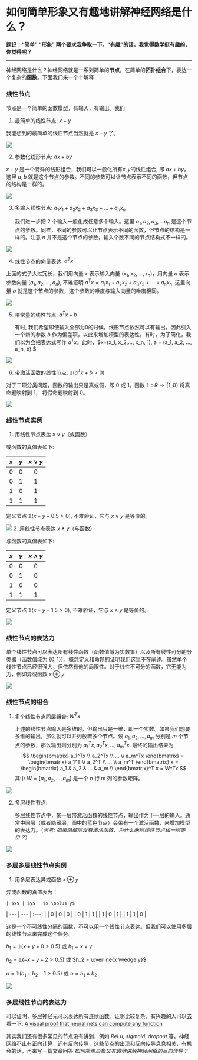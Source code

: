 # 如何简单形象又有趣地讲解神经网络是什么？

**题记：“简单” “形象” 两个要求我争取一下。“有趣”的话，我觉得数学挺有趣的，你觉得呢？**

---
神经网络是什么？神经网络就是一系列简单的**节点**，在简单的**拓扑组合**下，表达一个复杂的**函数**。下面我们来一个个解释

### 线性节点
节点是一个简单的函数模型，有输入，有输出。我们

1. 最简单的线性节点: $x + y$

 我能想到的最简单的线性节点当然就是 $x+y$ 了。
 
 ![](p1.png)
 
2. 参数化线形节点: $ax + by$

 $x + y$ 是一个特殊的线形组合，我们可以一般化所有$x,y$的线性组合, 即 $ax+by$。这里 $a, b$ 就是这个节点的参数。不同的参数可以让节点表示不同的函数，但节点的结构是一样的。
 
 ![](p2.png)
  
3. 多输入线性节点: $a_1x_1 + a_2x_2 + a_3x_3 + ... + a_nx_n$

	我们进一步把 2 个输入一般化成任意多个输入。这里 $a_1, a_2, a_3, ... a_n$ 是这个节点的参数。同样，不同的参数可以让节点表示不同的函数，但节点的结构是一样的。注意 $n$ 并不是这个节点的参数，输入个数不同的节点结构式不一样的。
	
 ![](p3.png)
	
4. 线性节点的向量表达: $a^Tx$

 上面的式子太过冗长，我们用向量 $x$ 表示输入向量 $(x_1, x_2, ..., x_n)$，用向量 $a$ 表示参数向量 $(a_1, a_2, ..., a_n)$, 不难证明 $a^Tx = a_1x_1 + a_2x_2 + a_3x_3 + ... + a_nx_n$. 这里向量 $a$ 就是这个节点的参数，这个参数的唯度与输入向量的唯度相同。
 
 ![](p4.png)

5. 带常量的线性节点: $a^Tx + b$
	
	有时, 我们希望即使输入全部为0的时候，线形节点依然可以有输出，因此引入一个新的参数 $b$ 作为偏差项，以此来增加模型的表达性。有时，为了简化，我们以为会把表达式写作 $a^Tx$。此时，$x=(x_1, x_2,..., x_n, 1), a = (a_1, a_2, ..., a_n, b) $ 
	
 ![](p5.png)
	
6. 带激活函数的线性节点: $\mathbb{1}(a^Tx + b > 0)$

 对于二项分类问题，函数的输出只是真或假，即 0 或 1。函数 $\mathbb{1}: R\rightarrow\{1, 0\}$ 将真命题映射到 1， 将假命题映射到 0。
 
 ![](p6.png)
  
### 线性节点实例
1. 用线性节点表达 $x \vee y$（或函数）
 
 或函数的真值表如下:

 | $x$ | $y$ | $x \vee y$ | 
| --- | --- | :---: |
| 0 | 0 | 0 |
| 0 | 1 | 1 |
| 1 | 0 | 1 |
| 1 | 1 | 1 |

 定义节点 $\mathbb{1}(x+y - 0.5>0)$,  不难验证，它与 $x \vee y$ 是等价的。

 ![](p7.png)
2. 用线性节点表达 $x \wedge y$（与函数） 
 
 与函数的真值表如下:

 | $x$ | $y$ | $x \wedge y$ 
| --- | --- | :---: |
| 0 | 0 | 0 |
| 0 | 1 | 0 |
| 1 | 0 | 0 |
| 1 | 1 | 1 |

 定义节点 $\mathbb{1}(x+y-1.5>0)$, 不难验证，它与 $x \wedge y$ 是等价的。

 ![](p8.png)

### 线性节点的表达力
单个线性节点可以表达所有线性函数（函数值域为实数集）以及所有线性可分的分类器（函数值域为 $\{0,1\}$）。概念定义和命题的证明我们这里不在阐述。虽然单个线性节点已经很强大，但依然有他的局限性。对于线性不可分的函数，它无能为力，例如异或函数 $x \oplus y$

 ![](p9.png)

### 线性节点的组合
1. 多个线性节点同层组合: $W^Tx$

	上述的线性节点输入是多维的，但输出只是一维，即一个实数。如果我们想要多维的输出，那么就可以并列放置多个节点。设 $a_1, a_2, ... , a_m$ 分别是 $m$ 个节点的参数，那么输出则分别为 $a_1^Tx, a_2^Tx, ... , a_m^Tx$. 最终的输出结果为
	$$
	\begin{bmatrix}
    a_1^Tx \\
    a_2^Tx \\
    ... \\
    a_m^Tx 
 \end{bmatrix} = 
 \begin{bmatrix}
    a_1^T \\
    a_2^T \\
    ... \\
    a_m^T 
 \end{bmatrix} x = 
 \begin{bmatrix}
    a_1 & a_2 & ... & a_m \\
 \end{bmatrix}^T x = W^Tx
	$$
	其中 $W = [a_1, a_2, ... , a_m]$ 是一个 n 行 m 列的参数矩阵。
 
 ![](p10.png)
	
 
2. 多层线性节点:
 
	多层线性节点中，某一层带激活函数的线性节点，输出作为下一层的输入。通常中间层（或者隐藏层，图中的蓝色节点）会带有一个激活函数，来增加模型的表达力。（*思考: 如果隐藏层没有激活函数，为什么两层线性节点和一层等价？*）
	
 ![](p15.png)

	
### 多层多层线性节点实例

1. 用多层表达异或函数 $x \oplus y$

 异或函数的真值表为：

	| $x$ | $y$ | $x \oplus y$ 
| --- | --- | :---: |
| 0 | 0 | 0 |
| 0 | 1 | 1 |
| 1 | 0 | 1 |
| 1 | 1 | 0 |
 
 这是一个不可线性分隔的函数，不可以用一个线性节点表达。但我们可以使用多层的线性节点来完成这个任务。
 
 $h_1 = \mathbb{1}(x+y+0 >0.5)$ 或 $h_1 = x \vee y$
 
 $h_2 = \mathbb{1}(-x-y+2 >0.5)$ 或 $h_2 = \overline{x \wedge y}$
 
 $o = \mathbb{1}(h_1 + h_2 - 1 >0.5)$ 或 $o = h_1 \wedge h_2$ 
 
 ![](p11.png)

### 多层线性节点的表达力
可以证明，多层神经元可以表达所有连续函数。证明比较复杂，有兴趣的人可以去看一下: [A visual proof that neural nets can compute any function](http://neuralnetworksanddeeplearning.com/chap4.html)

其实我们还有很多常见的节点没有讲到，例如 $ReLu$, $sigmoid$, $dropout$ 等。神经网络不止有正向计算，还有反向传导，这些节点的出现和反向传导息息相关，有机会的话，再来写一篇文章回答 *如何简单形象又有趣地讲解神经网络的反向传导？*


